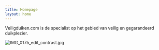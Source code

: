 ```yaml
---
title: Homepage
layout: home
---
```


Veiligduiken.com is de specialist op het gebied van veilig en gegarandeerd duikplezier.

![IMG_0175_edit_contrast.jpg](/uploads/IMG_0175_edit_contrast.jpg)